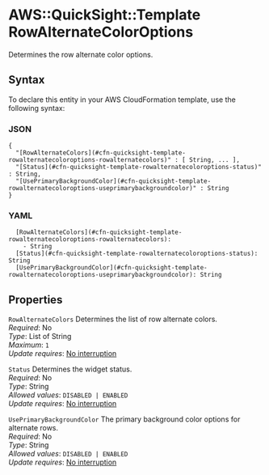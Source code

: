 # AWS::QuickSight::Template RowAlternateColorOptions<a name="aws-properties-quicksight-template-rowalternatecoloroptions"></a>

Determines the row alternate color options\.

## Syntax<a name="aws-properties-quicksight-template-rowalternatecoloroptions-syntax"></a>

To declare this entity in your AWS CloudFormation template, use the following syntax:

### JSON<a name="aws-properties-quicksight-template-rowalternatecoloroptions-syntax.json"></a>

```
{
  "[RowAlternateColors](#cfn-quicksight-template-rowalternatecoloroptions-rowalternatecolors)" : [ String, ... ],
  "[Status](#cfn-quicksight-template-rowalternatecoloroptions-status)" : String,
  "[UsePrimaryBackgroundColor](#cfn-quicksight-template-rowalternatecoloroptions-useprimarybackgroundcolor)" : String
}
```

### YAML<a name="aws-properties-quicksight-template-rowalternatecoloroptions-syntax.yaml"></a>

```
  [RowAlternateColors](#cfn-quicksight-template-rowalternatecoloroptions-rowalternatecolors): 
    - String
  [Status](#cfn-quicksight-template-rowalternatecoloroptions-status): String
  [UsePrimaryBackgroundColor](#cfn-quicksight-template-rowalternatecoloroptions-useprimarybackgroundcolor): String
```

## Properties<a name="aws-properties-quicksight-template-rowalternatecoloroptions-properties"></a>

`RowAlternateColors`  <a name="cfn-quicksight-template-rowalternatecoloroptions-rowalternatecolors"></a>
Determines the list of row alternate colors\.  
*Required*: No  
*Type*: List of String  
*Maximum*: `1`  
*Update requires*: [No interruption](https://docs.aws.amazon.com/AWSCloudFormation/latest/UserGuide/using-cfn-updating-stacks-update-behaviors.html#update-no-interrupt)

`Status`  <a name="cfn-quicksight-template-rowalternatecoloroptions-status"></a>
Determines the widget status\.  
*Required*: No  
*Type*: String  
*Allowed values*: `DISABLED | ENABLED`  
*Update requires*: [No interruption](https://docs.aws.amazon.com/AWSCloudFormation/latest/UserGuide/using-cfn-updating-stacks-update-behaviors.html#update-no-interrupt)

`UsePrimaryBackgroundColor`  <a name="cfn-quicksight-template-rowalternatecoloroptions-useprimarybackgroundcolor"></a>
The primary background color options for alternate rows\.  
*Required*: No  
*Type*: String  
*Allowed values*: `DISABLED | ENABLED`  
*Update requires*: [No interruption](https://docs.aws.amazon.com/AWSCloudFormation/latest/UserGuide/using-cfn-updating-stacks-update-behaviors.html#update-no-interrupt)